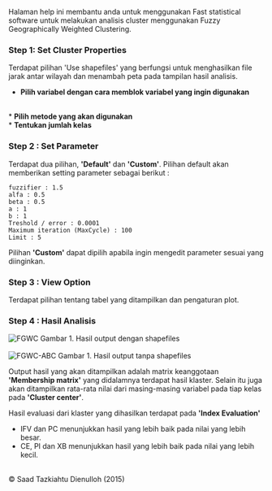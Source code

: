
Halaman help ini membantu anda untuk menggunakan Fast statistical software untuk melakukan analisis cluster menggunakan Fuzzy Geographically Weighted Clustering.


### Step 1: Set Cluster Properties

Terdapat pilihan 'Use shapefiles' yang berfungsi untuk menghasilkan file jarak antar wilayah dan menambah peta pada tampilan hasil analisis. 

* <b>Pilih variabel dengan cara memblok variabel yang ingin digunakan</b>
<br>
* <b>Pilih metode yang akan digunakan</b><br>
* <b>Tentukan jumlah kelas</b><br>

### Step 2 : Set Parameter
Terdapat dua pilihan, <b>'Default'</b> dan <b>'Custom'</b>. Pilihan default akan memberikan setting parameter sebagai berikut : 
```
fuzzifier : 1.5
alfa : 0.5
beta : 0.5
a : 1
b : 1
Treshold / error : 0.0001
Maximum iteration (MaxCycle) : 100
Limit : 5

```
Pilihan <b>'Custom'</b> dapat dipilih apabila ingin mengedit parameter sesuai yang diinginkan.

### Step 3 : View Option
Terdapat pilihan tentang tabel yang ditampilkan dan pengaturan plot.

### Step 4 : Hasil Analisis
![FGWC](figures/hasilfgwc.png)
Gambar 1. Hasil output dengan shapefiles
<br>
<br>
![FGWC-ABC](figures/fgwcnoshp.png)
Gambar 1. Hasil output tanpa shapefiles

Output hasil yang akan ditampilkan adalah matrix keanggotaan <b>'Membership matrix'</b> yang didalamnya terdapat hasil klaster. Selain itu juga akan ditampilkan rata-rata nilai dari masing-masing variabel pada tiap kelas pada <b>'Cluster center'</b>. 

Hasil evaluasi dari klaster yang dihasilkan terdapat pada <b>'Index Evaluation'</b>

* IFV dan PC menunjukkan hasil yang lebih baik pada nilai yang lebih besar.
* CE, PI dan XB menunjukkan hasil yang lebih baik pada nilai yang lebih kecil.

<br/>&copy; Saad Tazkiahtu Dienulloh (2015) 